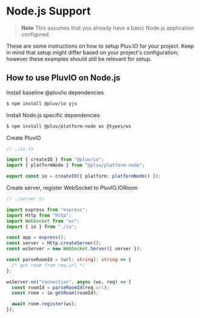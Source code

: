 # Node.js Support

> **Note**
> This assumes that you already have a basic Node.js application configured.

These are some instructions on how to setup Pluv.IO for your project. Keep in mind that setup might differ based on your project's configuration; however these examples should still be relevant for setup.

## How to use PluvIO on Node.js

Install baseline @pluv/io dependencies

```bash
$ npm install @pluv/io yjs
```

Install Node.js specific dependencies

```bash
$ npm install @pluv/platform-node ws @types/ws
```

Create PluvIO

```ts
// ./io.ts

import { createIO } from "@pluv/io";
import { platformNode } from "@pluv/platform-node";

export const io = createIO({ platform: platformNode() });
```

Create server, register WebSocket to PluvIO.IORoom

```ts
// ./server.ts

import express from "express";
import Http from "http";
import WebSocket from "ws";
import { io } from "./io";

const app = express();
const server = Http.createServer();
const wsServer = new WebSocket.Server({ server });

const parseRoomId = (url: string): string => {
  /* get room from req.url */
};

wsServer.on("connection", async (ws, req) => {
  const roomId = parseRoomId(req.url);
  const room = io.getRoom(roomId);

  await room.register(ws);
});
```
